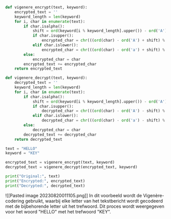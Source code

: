````python
def vigenere_encrypt(text, keyword):
    encrypted_text = ''
    keyword_length = len(keyword)
    for i, char in enumerate(text):
        if char.isalpha():
            shift = ord(keyword[i % keyword_length].upper()) - ord('A')
            if char.isupper():
                encrypted_char = chr(((ord(char) - ord('A') + shift) % 26) + ord('A'))
            elif char.islower():
                encrypted_char = chr(((ord(char) - ord('a') + shift) % 26) + ord('a'))
        else:
            encrypted_char = char
        encrypted_text += encrypted_char
    return encrypted_text

def vigenere_decrypt(text, keyword):
    decrypted_text = ''
    keyword_length = len(keyword)
    for i, char in enumerate(text):
        if char.isalpha():
            shift = ord(keyword[i % keyword_length].upper()) - ord('A')
            if char.isupper():
                decrypted_char = chr(((ord(char) - ord('A') - shift) % 26) + ord('A'))
            elif char.islower():
                decrypted_char = chr(((ord(char) - ord('a') - shift) % 26) + ord('a'))
        else:
            decrypted_char = char
        decrypted_text += decrypted_char
    return decrypted_text

text = "HELLO"
keyword = "KEY"

encrypted_text = vigenere_encrypt(text, keyword)
decrypted_text = vigenere_decrypt(encrypted_text, keyword)

print("Original:", text)
print("Encrypted:", encrypted_text)
print("Decrypted:", decrypted_text)

`````
![[Pasted image 20230820011105.png]]
In dit voorbeeld wordt de Vigenère-codering gebruikt, waarbij elke letter van het tekstbericht wordt gecodeerd met de bijbehorende letter uit het trefwoord. Dit proces wordt weergegeven voor het woord "HELLO" met het trefwoord "KEY".
